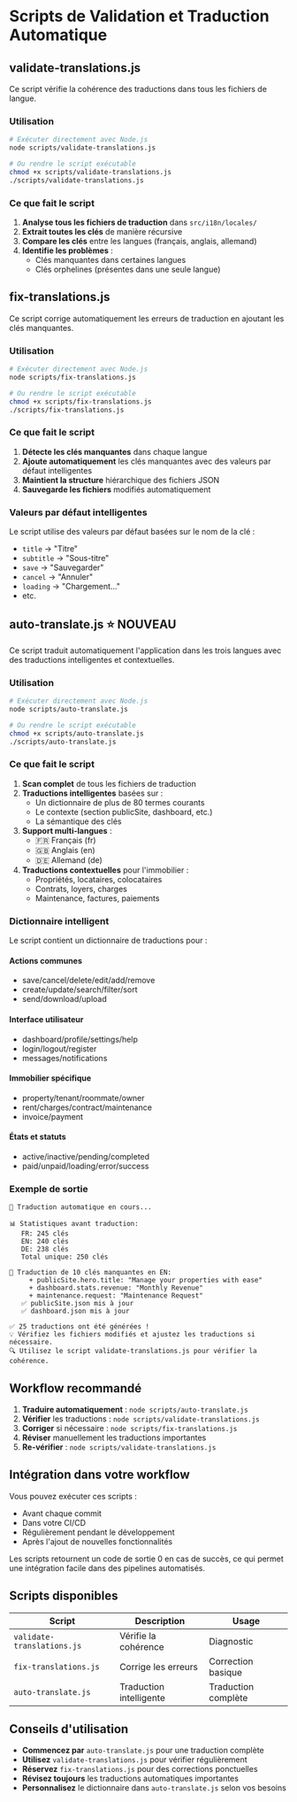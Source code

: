 
# Scripts de Validation et Traduction Automatique

## validate-translations.js

Ce script vérifie la cohérence des traductions dans tous les fichiers de langue.

### Utilisation

```bash
# Exécuter directement avec Node.js
node scripts/validate-translations.js

# Ou rendre le script exécutable
chmod +x scripts/validate-translations.js
./scripts/validate-translations.js
```

### Ce que fait le script

1. **Analyse tous les fichiers de traduction** dans `src/i18n/locales/`
2. **Extrait toutes les clés** de manière récursive
3. **Compare les clés** entre les langues (français, anglais, allemand)
4. **Identifie les problèmes** :
   - Clés manquantes dans certaines langues
   - Clés orphelines (présentes dans une seule langue)

## fix-translations.js

Ce script corrige automatiquement les erreurs de traduction en ajoutant les clés manquantes.

### Utilisation

```bash
# Exécuter directement avec Node.js
node scripts/fix-translations.js

# Ou rendre le script exécutable
chmod +x scripts/fix-translations.js
./scripts/fix-translations.js
```

### Ce que fait le script

1. **Détecte les clés manquantes** dans chaque langue
2. **Ajoute automatiquement** les clés manquantes avec des valeurs par défaut intelligentes
3. **Maintient la structure** hiérarchique des fichiers JSON
4. **Sauvegarde les fichiers** modifiés automatiquement

### Valeurs par défaut intelligentes

Le script utilise des valeurs par défaut basées sur le nom de la clé :
- `title` → "Titre"
- `subtitle` → "Sous-titre"  
- `save` → "Sauvegarder"
- `cancel` → "Annuler"
- `loading` → "Chargement..."
- etc.

## auto-translate.js ⭐ NOUVEAU

Ce script traduit automatiquement l'application dans les trois langues avec des traductions intelligentes et contextuelles.

### Utilisation

```bash
# Exécuter directement avec Node.js
node scripts/auto-translate.js

# Ou rendre le script exécutable
chmod +x scripts/auto-translate.js
./scripts/auto-translate.js
```

### Ce que fait le script

1. **Scan complet** de tous les fichiers de traduction
2. **Traductions intelligentes** basées sur :
   - Un dictionnaire de plus de 80 termes courants
   - Le contexte (section publicSite, dashboard, etc.)
   - La sémantique des clés
3. **Support multi-langues** :
   - 🇫🇷 Français (fr)
   - 🇬🇧 Anglais (en) 
   - 🇩🇪 Allemand (de)
4. **Traductions contextuelles** pour l'immobilier :
   - Propriétés, locataires, colocataires
   - Contrats, loyers, charges
   - Maintenance, factures, paiements

### Dictionnaire intelligent

Le script contient un dictionnaire de traductions pour :

#### Actions communes
- save/cancel/delete/edit/add/remove
- create/update/search/filter/sort
- send/download/upload

#### Interface utilisateur
- dashboard/profile/settings/help
- login/logout/register
- messages/notifications

#### Immobilier spécifique
- property/tenant/roommate/owner
- rent/charges/contract/maintenance
- invoice/payment

#### États et statuts
- active/inactive/pending/completed
- paid/unpaid/loading/error/success

### Exemple de sortie

```
🚀 Traduction automatique en cours...

📊 Statistiques avant traduction:
   FR: 245 clés
   EN: 240 clés  
   DE: 238 clés
   Total unique: 250 clés

🔄 Traduction de 10 clés manquantes en EN:
     + publicSite.hero.title: "Manage your properties with ease"
     + dashboard.stats.revenue: "Monthly Revenue"
     + maintenance.request: "Maintenance Request"
   ✅ publicSite.json mis à jour
   ✅ dashboard.json mis à jour

✅ 25 traductions ont été générées !
💡 Vérifiez les fichiers modifiés et ajustez les traductions si nécessaire.
🔍 Utilisez le script validate-translations.js pour vérifier la cohérence.
```

## Workflow recommandé

1. **Traduire automatiquement** : `node scripts/auto-translate.js`
2. **Vérifier** les traductions : `node scripts/validate-translations.js`
3. **Corriger** si nécessaire : `node scripts/fix-translations.js`
4. **Réviser** manuellement les traductions importantes
5. **Re-vérifier** : `node scripts/validate-translations.js`

## Intégration dans votre workflow

Vous pouvez exécuter ces scripts :
- Avant chaque commit
- Dans votre CI/CD
- Régulièrement pendant le développement
- Après l'ajout de nouvelles fonctionnalités

Les scripts retournent un code de sortie 0 en cas de succès, ce qui permet une intégration facile dans des pipelines automatisés.

## Scripts disponibles

| Script | Description | Usage |
|--------|-------------|-------|
| `validate-translations.js` | Vérifie la cohérence | Diagnostic |
| `fix-translations.js` | Corrige les erreurs | Correction basique |
| `auto-translate.js` | Traduction intelligente | Traduction complète |

## Conseils d'utilisation

- **Commencez par** `auto-translate.js` pour une traduction complète
- **Utilisez** `validate-translations.js` pour vérifier régulièrement
- **Réservez** `fix-translations.js` pour des corrections ponctuelles
- **Révisez toujours** les traductions automatiques importantes
- **Personnalisez** le dictionnaire dans `auto-translate.js` selon vos besoins
